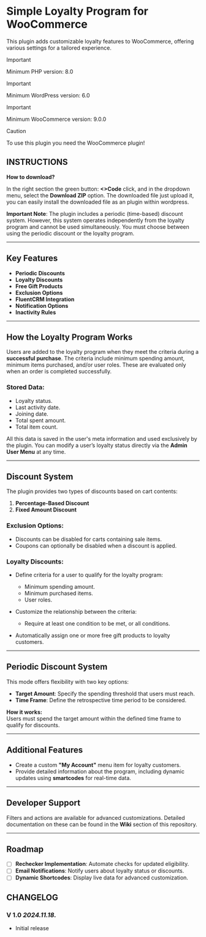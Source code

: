 # Simple Loyalty Program for WooCommerce
This plugin adds customizable loyalty features to WooCommerce, offering various settings for a tailored experience.


> [!IMPORTANT]
> Minimum PHP version: 8.0

> [!IMPORTANT]
> Minimum WordPress version: 6.0

> [!IMPORTANT]
> Minimum WooCommerce version: 9.0.0


> [!CAUTION]
> To use this plugin you need the WooCommerce plugin!

## INSTRUCTIONS

**How to download?**

In the right section the green button: **<>Code** click, and in the dropdown menu, select the **Download ZIP** option. The downloaded file just upload it, you can easily install the downloaded file as an plugin within wordpress.

**Important Note**: The plugin includes a periodic (time-based) discount system. However, this system operates independently from the loyalty program and cannot be used simultaneously. You must choose between using the periodic discount or the loyalty program.

---

## Key Features

- **Periodic Discounts**
- **Loyalty Discounts**
- **Free Gift Products**
- **Exclusion Options**
- **FluentCRM Integration**
- **Notification Options**
- **Inactivity Rules**

---

## How the Loyalty Program Works

Users are added to the loyalty program when they meet the criteria during a **successful purchase**. The criteria include minimum spending amount, minimum items purchased, and/or user roles. These are evaluated only when an order is completed successfully.

### Stored Data:
- Loyalty status.
- Last activity date.
- Joining date.
- Total spent amount.
- Total item count.

All this data is saved in the user's meta information and used exclusively by the plugin. You can modify a user’s loyalty status directly via the **Admin User Menu** at any time.

---

## Discount System

The plugin provides two types of discounts based on cart contents:

1. **Percentage-Based Discount**  
2. **Fixed Amount Discount**

### Exclusion Options:
- Discounts can be disabled for carts containing sale items.
- Coupons can optionally be disabled when a discount is applied.

### Loyalty Discounts:
- Define criteria for a user to qualify for the loyalty program:
  - Minimum spending amount.
  - Minimum purchased items.
  - User roles.

- Customize the relationship between the criteria:
  - Require at least one condition to be met, or all conditions.

- Automatically assign one or more free gift products to loyalty customers.

---

## Periodic Discount System

This mode offers flexibility with two key options:
- **Target Amount**: Specify the spending threshold that users must reach.
- **Time Frame**: Define the retrospective time period to be considered.

**How it works:**  
Users must spend the target amount within the defined time frame to qualify for discounts.

---

## Additional Features

- Create a custom **"My Account"** menu item for loyalty customers.
- Provide detailed information about the program, including dynamic updates using **smartcodes** for real-time data.

---

## Developer Support

Filters and actions are available for advanced customizations. Detailed documentation on these can be found in the **Wiki** section of this repository.

---

## Roadmap

- [ ] **Rechecker Implementation**: Automate checks for updated eligibility.
- [ ] **Email Notifications**: Notify users about loyalty status or discounts.
- [ ] **Dynamic Shortcodes**: Display live data for advanced customization.

## CHANGELOG

### V 1.0 *2024.11.18.*

* Initial release
